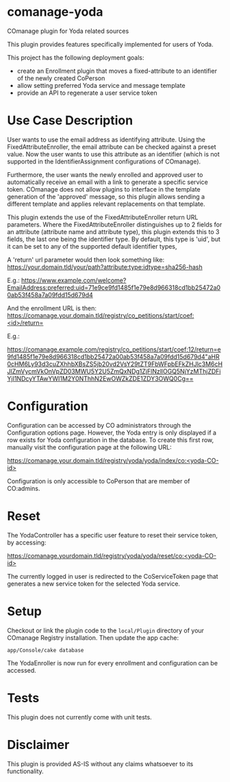 # comanage-yoda
COmanage plugin for Yoda related sources

This plugin provides features specifically implemented for users of Yoda.

This project has the following deployment goals:
- create an Enrollment plugin that moves a fixed-attribute to an identifier of the newly created
  CoPerson
- allow setting preferred Yoda service and message template
- provide an API to regenerate a user service token


Use Case Description
====================
User wants to use the email address as identifying attribute. Using the FixedAttributeEnroller, the
email attribute can be checked against a preset value. Now the user wants to use this attribute as
an identifier (which is not supported in the IdentifierAssignment configurations of COmanage).

Furthermore, the user wants the newly enrolled and approved user to automatically receive an email 
with a link to generate a specific service token. COmanage does not allow plugins to interface in 
the template generation of the 'approved' message, so this plugin allows sending a different 
template and applies relevant replacements on that template.

This plugin extends the use of the FixedAttributeEnroller return URL parameters. Where the 
FixedAttributeEnroller distinguishes up to 2 fields for an attribute (attribute name and attribute type),
this plugin extends this to 3 fields, the last one being the identifier type. By default, this type is
'uid', but it can be set to any of the supported default identifier types,

A 'return' url parameter would then look something like:
https://your.domain.tld/your/path?attribute:type:idtype=sha256-hash

E.g.:
https://www.example.com/welcome?EmailAddress:preferred:uid=71e9ce9fd1485f1e79e8d966318cd1bb25472a00ab53f458a7a09fdd15d679d4

And the enrollment URL is then:
https://comanage.your.domain.tld/registry/co_petitions/start/coef:<id>/return=<base64 encoded url>

E.g.:

https://comanage.example.com/registry/co_petitions/start/coef:12/return=e9fd1485f1e79e8d966318cd1bb25472a00ab53f458a7a09fdd15d679d4"aHR0cHM6Ly93d3cuZXhhbXBsZS5jb20vd2VsY29tZT9FbWFpbEFkZHJlc3M6cHJlZmVycmVkOnVpZD03MWU5Y2U5ZmQxNDg1ZjFlNzllOGQ5NjYzMThjZDFiYjI1NDcyYTAwYWI1M2Y0NThhN2EwOWZkZDE1ZDY3OWQ0Cg==

Configuration
=============
Configuration can be accessed by CO administrators through the Configuration options page. However, the Yoda entry is
only displayed if a row exists for Yoda configuration in the database. To create this first row, manually visit the
configuration page at the following URL:

https://comanage.your.domain.tld/registry/yoda/yoda/index/co:<yoda-CO-id>

Configuration is only accessible to CoPerson that are member of CO:admins.

Reset
=====
The YodaController has a specific user feature to reset their service token, by accessing:

https://comanage.yourdomain.tld/registry/yoda/yoda/reset/co:<yoda-CO-id>

The currently logged in user is redirected to the CoServiceToken page that generates a new service token for the selected Yoda service.


Setup
=====
Checkout or link the plugin code to the `local/Plugin` directory of your COmanage Registry installation. Then 
update the app cache:

```
app/Console/cake database
```

The YodaEnroller is now run for every enrollment and configuration can be accessed.

Tests
=====
This plugin does not currently come with unit tests.


Disclaimer
==========
This plugin is provided AS-IS without any claims whatsoever to its functionality.
